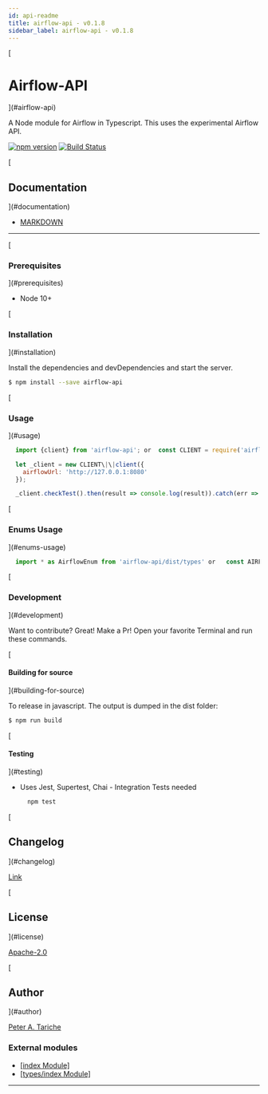 ```yaml
---
id: api-readme
title: airflow-api - v0.1.8
sidebar_label: airflow-api - v0.1.8
---
```


[

Airflow-API
===========

](#airflow-api)

A Node module for Airflow in Typescript. This uses the experimental Airflow API.

[![npm version](https://badge.fury.io/js/airflow-api.svg)](https://badge.fury.io/js/airflow-api) [![Build Status](https://travis-ci.org/ptariche/airflow-ts.svg?branch=master)](https://travis-ci.org/ptariche/airflow-ts)

[

Documentation
-------------

](#documentation)

*   [MARKDOWN](./docs-markdown/api-readme.md)

* * *

[

### Prerequisites

](#prerequisites)

*   Node 10+

[

### Installation

](#installation)

Install the dependencies and devDependencies and start the server.

```sh
$ npm install --save airflow-api
```

[

### Usage

](#usage)

```js
  import {client} from 'airflow-api'; or  const CLIENT = require('airflow-api').client;

  let _client = new CLIENT\|\|client({
    airflowUrl: 'http://127.0.0.1:8080'
  });

  _client.checkTest().then(result => console.log(result)).catch(err => console.error(err));

```

[

### Enums Usage

](#enums-usage)

```js
  import * as AirflowEnum from 'airflow-api/dist/types' or   const AIRFLOW_ENUMS = require('airflow-api/dist/types');
```

[

### Development

](#development)

Want to contribute? Great! Make a Pr! Open your favorite Terminal and run these commands.

[

#### Building for source

](#building-for-source)

To release in javascript. The output is dumped in the dist folder:

```sh
$ npm run build
```

[

#### Testing

](#testing)

*   Uses Jest, Supertest, Chai - Integration Tests needed
    
    ```sh
      npm test
    ```
    

[

Changelog
---------

](#changelog)

[Link](./CHANGELOG.md)

[

License
-------

](#license)

[Apache-2.0](./LICENSE)

[

Author
------

](#author)

[Peter A. Tariche](https://github.com/ptariche)

### External modules

* [[index Module]](api-modules-index-module.md)
* [[types/index Module]](api-modules-types-index-module.md)

---

